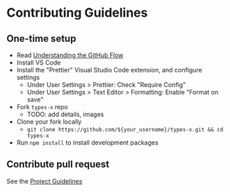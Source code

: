 # Contributing Guidelines

## One-time setup

- Read [Understanding the GitHub Flow](https://guides.github.com/introduction/flow/index.html)
- Install VS Code
- Install the "Prettier" Visual Studio Code extension, and configure settings
  - Under User Settings > Prettier: Check "Require Config"
  - Under User Settings > Text Editor > Formatting: Enable "Format on save"
- Fork `types-x` repo
  - TODO: add details, images
- Clone your fork locally
  - `git clone https://github.com/${your_username}/types-x.git && cd types-x`
- Run `npm install` to install development packages

## Contribute pull request

See the [Project Guidelines](https://github.com/u-now/types-x/wiki)
